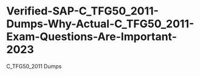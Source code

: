 # Verified-SAP-C_TFG50_2011-Dumps-Why-Actual-C_TFG50_2011-Exam-Questions-Are-Important-2023
C_TFG50_2011 Dumps
